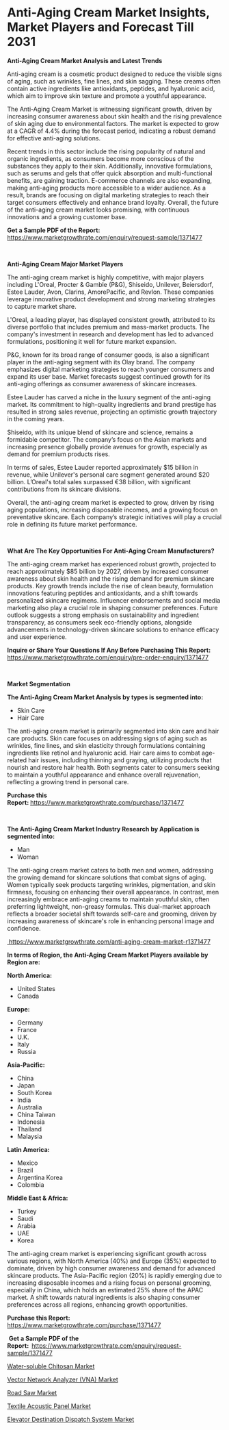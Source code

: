 <p><h1>Anti-Aging Cream Market Insights, Market Players and Forecast Till 2031</h1></p><p><strong>Anti-Aging Cream Market Analysis and Latest Trends</strong></p>
<p><p>Anti-aging cream is a cosmetic product designed to reduce the visible signs of aging, such as wrinkles, fine lines, and skin sagging. These creams often contain active ingredients like antioxidants, peptides, and hyaluronic acid, which aim to improve skin texture and promote a youthful appearance.</p><p>The Anti-Aging Cream Market is witnessing significant growth, driven by increasing consumer awareness about skin health and the rising prevalence of skin aging due to environmental factors. The market is expected to grow at a CAGR of 4.4% during the forecast period, indicating a robust demand for effective anti-aging solutions. </p><p>Recent trends in this sector include the rising popularity of natural and organic ingredients, as consumers become more conscious of the substances they apply to their skin. Additionally, innovative formulations, such as serums and gels that offer quick absorption and multi-functional benefits, are gaining traction. E-commerce channels are also expanding, making anti-aging products more accessible to a wider audience. As a result, brands are focusing on digital marketing strategies to reach their target consumers effectively and enhance brand loyalty. Overall, the future of the anti-aging cream market looks promising, with continuous innovations and a growing customer base.</p></p>
<p><strong>Get a Sample PDF of the Report:&nbsp;</strong> <a href="https://www.marketgrowthrate.com/enquiry/request-sample/1371477">https://www.marketgrowthrate.com/enquiry/request-sample/1371477</a></p>
<p>&nbsp;</p>
<p><strong>Anti-Aging Cream Major Market Players</strong></p>
<p><p>The anti-aging cream market is highly competitive, with major players including L'Oreal, Procter & Gamble (P&G), Shiseido, Unilever, Beiersdorf, Estee Lauder, Avon, Clarins, AmorePacific, and Revlon. These companies leverage innovative product development and strong marketing strategies to capture market share.</p><p>L'Oreal, a leading player, has displayed consistent growth, attributed to its diverse portfolio that includes premium and mass-market products. The company's investment in research and development has led to advanced formulations, positioning it well for future market expansion.</p><p>P&G, known for its broad range of consumer goods, is also a significant player in the anti-aging segment with its Olay brand. The company emphasizes digital marketing strategies to reach younger consumers and expand its user base. Market forecasts suggest continued growth for its anti-aging offerings as consumer awareness of skincare increases.</p><p>Estee Lauder has carved a niche in the luxury segment of the anti-aging market. Its commitment to high-quality ingredients and brand prestige has resulted in strong sales revenue, projecting an optimistic growth trajectory in the coming years.</p><p>Shiseido, with its unique blend of skincare and science, remains a formidable competitor. The company’s focus on the Asian markets and increasing presence globally provide avenues for growth, especially as demand for premium products rises.</p><p>In terms of sales, Estee Lauder reported approximately $15 billion in revenue, while Unilever's personal care segment generated around $20 billion. L’Oreal's total sales surpassed €38 billion, with significant contributions from its skincare divisions.</p><p>Overall, the anti-aging cream market is expected to grow, driven by rising aging populations, increasing disposable incomes, and a growing focus on preventative skincare. Each company’s strategic initiatives will play a crucial role in defining its future market performance.</p></p>
<p>&nbsp;</p>
<p><strong>What Are The Key Opportunities For Anti-Aging Cream Manufacturers?</strong></p>
<p><p>The anti-aging cream market has experienced robust growth, projected to reach approximately $85 billion by 2027, driven by increased consumer awareness about skin health and the rising demand for premium skincare products. Key growth trends include the rise of clean beauty, formulation innovations featuring peptides and antioxidants, and a shift towards personalized skincare regimens. Influencer endorsements and social media marketing also play a crucial role in shaping consumer preferences. Future outlook suggests a strong emphasis on sustainability and ingredient transparency, as consumers seek eco-friendly options, alongside advancements in technology-driven skincare solutions to enhance efficacy and user experience.</p></p>
<p><strong>Inquire or Share Your Questions If Any Before Purchasing This Report:</strong> <a href="https://www.marketgrowthrate.com/enquiry/pre-order-enquiry/1371477">https://www.marketgrowthrate.com/enquiry/pre-order-enquiry/1371477</a></p>
<p>&nbsp;</p>
<p><strong>Market Segmentation</strong></p>
<p><strong>The Anti-Aging Cream Market Analysis by types is segmented into:</strong></p>
<p><ul><li>Skin Care</li><li>Hair Care</li></ul></p>
<p><p>The anti-aging cream market is primarily segmented into skin care and hair care products. Skin care focuses on addressing signs of aging such as wrinkles, fine lines, and skin elasticity through formulations containing ingredients like retinol and hyaluronic acid. Hair care aims to combat age-related hair issues, including thinning and graying, utilizing products that nourish and restore hair health. Both segments cater to consumers seeking to maintain a youthful appearance and enhance overall rejuvenation, reflecting a growing trend in personal care.</p></p>
<p><strong>Purchase this Report:&nbsp;</strong><a href="https://www.marketgrowthrate.com/purchase/1371477">https://www.marketgrowthrate.com/purchase/1371477</a></p>
<p>&nbsp;</p>
<p><strong>The Anti-Aging Cream Market Industry Research by Application is segmented into:</strong></p>
<p><ul><li>Man</li><li>Woman</li></ul></p>
<p><p>The anti-aging cream market caters to both men and women, addressing the growing demand for skincare solutions that combat signs of aging. Women typically seek products targeting wrinkles, pigmentation, and skin firmness, focusing on enhancing their overall appearance. In contrast, men increasingly embrace anti-aging creams to maintain youthful skin, often preferring lightweight, non-greasy formulas. This dual-market approach reflects a broader societal shift towards self-care and grooming, driven by increasing awareness of skincare's role in enhancing personal image and confidence.</p></p>
<p><a href="https://www.marketgrowthrate.com/anti-aging-cream-market-r1371477">&nbsp;https://www.marketgrowthrate.com/anti-aging-cream-market-r1371477</a></p>
<p><strong>In terms of Region, the Anti-Aging Cream Market Players available by Region are:</strong></p>
<p>
    <p> <strong> North America: </strong>
        <ul>
            <li>United States</li>
            <li>Canada</li>
        </ul>
        </p> 
    <p> <strong> Europe: </strong>
        <ul>
            <li>Germany</li>
            <li>France</li>
            <li>U.K.</li>
            <li>Italy</li>
            <li>Russia</li>
        </ul>
        </p> 
    <p> <strong> Asia-Pacific: </strong>
        <ul>
            <li>China</li>
            <li>Japan</li>
            <li>South Korea</li>
            <li>India</li>
            <li>Australia</li>
            <li>China Taiwan</li>
            <li>Indonesia</li>
            <li>Thailand</li>
            <li>Malaysia</li>
        </ul>
        </p> 
    <p> <strong> Latin America: </strong>
        <ul>
            <li>Mexico</li>
            <li>Brazil</li>
            <li>Argentina Korea</li>
            <li>Colombia</li>
        </ul>
        </p> 
    <p> <strong> Middle East & Africa: </strong>
        <ul>
            <li>Turkey</li>
            <li>Saudi</li>
            <li>Arabia</li>
            <li>UAE</li>
            <li>Korea</li>
        </ul>
    </p>
    </p>
<p><p>The anti-aging cream market is experiencing significant growth across various regions, with North America (40%) and Europe (35%) expected to dominate, driven by high consumer awareness and demand for advanced skincare products. The Asia-Pacific region (20%) is rapidly emerging due to increasing disposable incomes and a rising focus on personal grooming, especially in China, which holds an estimated 25% share of the APAC market. A shift towards natural ingredients is also shaping consumer preferences across all regions, enhancing growth opportunities.</p></p>
<p><strong>Purchase this Report: </strong><a href="https://www.marketgrowthrate.com/purchase/1371477">https://www.marketgrowthrate.com/purchase/1371477</a></p>
<p>&nbsp;<strong>Get a Sample PDF of the Report:&nbsp;&nbsp;</strong><a href="https://www.marketgrowthrate.com/enquiry/request-sample/1371477">https://www.marketgrowthrate.com/enquiry/request-sample/1371477</a></p>
<p><strong></strong></p>
<p><p><a href="https://issuu.com/reportprime-2/docs/water-soluble-chitosan-market-size-_8d5e4d57345050">Water-soluble Chitosan Market</a></p><p><a href="https://medium.com/@uyjtuy6/strategic-roadmap-global-vector-network-analyzer-vna-market-insights-and-opportunities-2024-141053d40b39?postPublishedType=repub">Vector Network Analyzer (VNA) Market</a></p><p><a href="https://www.linkedin.com/pulse/road-saw-market-industry-trends-forecast-period-from-2024-sw1re?trackingId=gtCVgT1%2BRQypHP9ApZzxXw%3D%3D">Road Saw Market</a></p><p><a href="https://medium.com/@uyjtuy6/textile-acoustic-panel-market-report-by-product-type-ceiling-type-wall-type-other-end-use-4e64e8461ca8?postPublishedType=repub">Textile Acoustic Panel Market</a></p><p><a href="https://www.linkedin.com/pulse/elevator-destination-dispatch-system-market-global-share-djk4e?trackingId=iIoDYmrwQ3CE0dceLz0ssw%3D%3D">Elevator Destination Dispatch System Market</a></p></p>